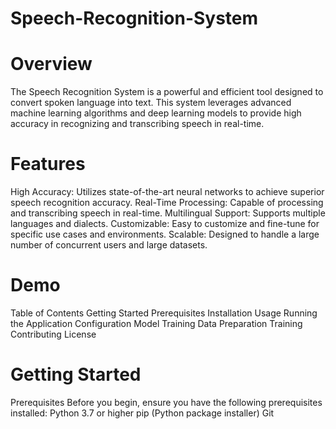 # Speech-Recognition-System
# Overview
The Speech Recognition System is a powerful and efficient tool designed to convert spoken language into text. This system leverages advanced machine learning algorithms and deep learning models to provide high accuracy in recognizing and transcribing speech in real-time.

# Features
 High Accuracy: Utilizes state-of-the-art neural networks to achieve superior speech recognition accuracy.
 Real-Time Processing: Capable of processing and transcribing speech in real-time.
 Multilingual Support: Supports multiple languages and dialects.
 Customizable: Easy to customize and fine-tune for specific use cases and environments.
 Scalable: Designed to handle a large number of concurrent users and large datasets.

# Demo
Table of Contents
  Getting Started
  Prerequisites
  Installation
Usage
  Running the Application
  Configuration
Model Training
  Data Preparation
  Training
Contributing
License

# Getting Started
 Prerequisites
  Before you begin, ensure you have the following prerequisites installed:
    Python 3.7 or higher
    pip (Python package installer)
    Git
